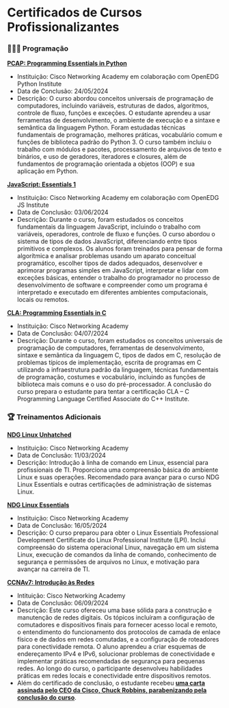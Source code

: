 # Certificados de Cursos Profissionalizantes

### 👩🏻‍💻 Programação

[**PCAP: Programming Essentials in Python**](https://github.com/michelleGomes85/Achievements/blob/main/Language-Python.pdf)

  - Instituição: Cisco Networking Academy em colaboração com OpenEDG Python Institute
  - Data de Conclusão: 24/05/2024
  - Descrição: O curso abordou conceitos universais de programação de computadores, incluindo variáveis, estruturas de dados, algoritmos, controle de fluxo, funções e exceções. O estudante aprendeu a usar ferramentas de desenvolvimento, o ambiente de execução e a sintaxe e semântica da linguagem Python. Foram estudadas técnicas fundamentais de programação, melhores práticas, vocabulário comum e funções de biblioteca padrão do Python 3. O curso também incluiu o trabalho com módulos e pacotes, processamento de arquivos de texto e binários, e uso de geradores, iteradores e closures, além de fundamentos de programação orientada a objetos (OOP) e sua aplicação em Python.

[**JavaScript: Essentials 1**](https://github.com/michelleGomes85/Achievements/blob/main/Language-JavaScript.pdf)

  - Instituição: Cisco Networking Academy em colaboração com OpenEDG JS Institute
  - Data de Conclusão: 03/06/2024
  - Descrição: Durante o curso, foram estudados os conceitos fundamentais da linguagem JavaScript, incluindo o trabalho com variáveis, operadores, controle de fluxo e funções. O curso abordou o sistema de tipos de dados JavaScript, diferenciando entre tipos primitivos e complexos. Os alunos foram treinados para pensar de forma algorítmica e analisar problemas usando um aparato conceitual programático, escolher tipos de dados adequados, desenvolver e aprimorar programas simples em JavaScript, interpretar e lidar com exceções básicas, entender o trabalho do programador no processo de desenvolvimento de software e compreender como um programa é interpretado e executado em diferentes ambientes computacionais, locais ou remotos.

[**CLA: Programming Essentials in C**](https://github.com/michelleGomes85/Achievements/blob/main/Language%20C.pdf)
  - Instituição: Cisco Networking Academy
  - Data de Conclusão: 04/07/2024
  - Descrição: Durante o curso, foram estudados os conceitos universais de programação de computadores, ferramentas de desenvolvimento, sintaxe e semântica da linguagem C, tipos de dados em C, resolução de problemas típicos de implementação, escrita de programas em C utilizando a infraestrutura padrão da linguagem, técnicas fundamentais de programação, costumes e vocabulário, incluindo as funções de biblioteca mais comuns e o uso do pré-processador. A conclusão do curso prepara o estudante para tentar a certificação CLA – C Programming Language Certified Associate do C++ Institute.

### 🏆 Treinamentos Adicionais

[**NDG Linux Unhatched**](https://github.com/michelleGomes85/Achievements/blob/main/linux-basico.pdf)

  - Instituição: Cisco Networking Academy
  - Data de Conclusão: 11/03/2024
  - Descrição: Introdução à linha de comando em Linux, essencial para profissionais de TI. Proporciona uma compreensão básica do ambiente Linux e suas operações. Recomendado para avançar para o curso NDG Linux Essentials e outras certificações de administração de sistemas Linux.

[**NDG Linux Essentials**](https://github.com/michelleGomes85/Achievements/blob/main/linux-intemediario.pdf)

  - Instituição: Cisco Networking Academy
  - Data de Conclusão: 16/05/2024
  - Descrição: O curso preparou para obter o Linux Essentials Professional Development Certificate do Linux Professional Institute (LPI). Inclui compreensão do sistema operacional Linux, navegação em um sistema Linux, execução de comandos da linha de comando, conhecimento de segurança e permissões de arquivos no Linux, e motivação para avançar na carreira de TI.

[**CCNAv7: Introdução às Redes**](https://github.com/michelleGomes85/Achievements/blob/main/CCNAv7_Introduct-certificate.pdf)
   - Intituição: Cisco Networking Academy
   - Data de Conclusão: 06/09/2024
   - Descrição: Este curso ofereceu uma base sólida para a construção e manutenção de redes digitais. Os tópicos incluíram a configuração de comutadores e dispositivos finais para fornecer acesso local e remoto, o entendimento do funcionamento dos protocolos de camada de enlace físico e de dados em redes comutadas, e a configuração de roteadores para conectividade remota. O aluno aprendeu a criar esquemas de endereçamento IPv4 e IPv6, solucionar problemas de conectividade e implementar práticas recomendadas de segurança para pequenas redes. Ao longo do curso, o participante desenvolveu habilidades práticas em redes locais e conectividade entre dispositivos remotos.
   - Além do certificado de conclusão, o estudante recebeu [**uma carta assinada pelo CEO da Cisco, Chuck Robbins, parabenizando pela conclusão do curso**](https://github.com/michelleGomes85/Achievements/blob/main/CCNAv7_Introduct-letter.pdf). 
